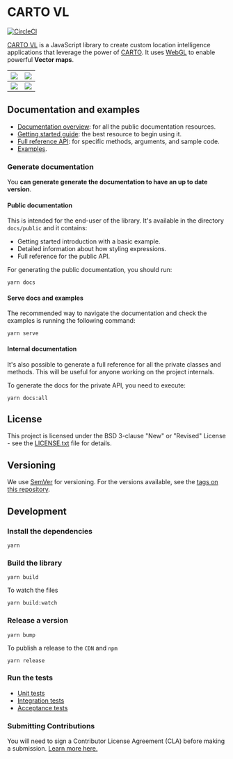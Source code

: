 # CARTO VL

[![CircleCI](https://circleci.com/gh/CartoDB/carto-vl.svg?style=svg)](https://circleci.com/gh/CartoDB/carto-vl)

[CARTO VL](https://github.com/cartodb/carto-vl) is a JavaScript library to create custom location intelligence applications that leverage the power of [CARTO](https://carto.com/). It uses [WebGL](https://www.khronos.org/webgl/) to enable powerful **Vector maps**.

| ![](https://github.com/CartoDB/carto-vl/blob/master/docs/images/points.png) | ![](https://github.com/CartoDB/carto-vl/blob/master/docs/images/lines.png) |
|---|---|
| ![](https://github.com/CartoDB/carto-vl/blob/master/docs/images/aggregation.png) | ![](https://github.com/CartoDB/carto-vl/blob/master/docs/images/polygons.png) |


## Documentation and examples

 - [Documentation overview](https://carto.com/developers/carto-vl/): for all the public documentation resources.
 - [Getting started guide](https://carto.com/developers/carto-vl/guides/getting-started/): the best resource to begin using it.
 - [Full reference API](https://carto.com/developers/carto-vl/reference/): for specific methods, arguments, and sample code.
 - [Examples](https://carto.com/developers/carto-vl/examples/).

### Generate documentation

You **can generate generate the documentation to have an up to date version**.

#### Public documentation

This is intended for the end-user of the library. It's available in the directory `docs/public` and it contains:
 - Getting started introduction with a basic example.
 - Detailed information about how styling expressions.
 - Full reference for the public API.

For generating the public documentation, you should run:

```
yarn docs
```

#### Serve docs and examples

The recommended way to navigate the documentation and check the examples is running the following command:

```
yarn serve
```

#### Internal documentation

It's also possible to generate a full reference for all the private classes and methods. This will be useful for anyone working on the project internals.

To generate the docs for the private API, you need to execute:

```
yarn docs:all
```


## License

This project is licensed under the BSD 3-clause "New" or "Revised" License - see the [LICENSE.txt](LICENSE.txt) file for details.


## Versioning

We use [SemVer](http://semver.org/) for versioning. For the versions available, see the [tags on this repository](https://github.com/CartoDB/carto-vl/tags).


## Development

### Install the dependencies

```
yarn
```

### Build the library

```
yarn build
```

To watch the files

```
yarn build:watch
```

### Release a version

```
yarn bump
```

To publish a release to the `CDN` and `npm`

```
yarn release
```

### Run the tests

- [Unit tests](https://github.com/CartoDB/carto-vl/blob/master/test/unit/README.md)
- [Integration tests](https://github.com/CartoDB/carto-vl/blob/master/test/integration/README.md)
- [Acceptance tests](https://github.com/CartoDB/carto-vl/blob/master/test/acceptance/README.md)

### Submitting Contributions

You will need to sign a Contributor License Agreement (CLA) before making a submission. [Learn more here.](https://github.com/CartoDB/carto-vl/blob/master/CONTRIBUTING.md)
